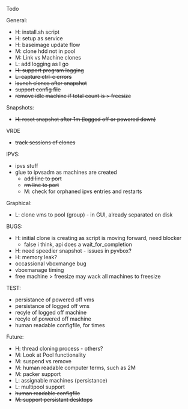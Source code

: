 Todo

General:
- H: install.sh script
- H: setup as service
- H: baseimage update flow
- M: clone hdd not in pool
- M: Link vs Machine clones
- L: add logging as I go
- ~~H: support program logging~~
- ~~L: capture ctrl-c errors~~
- ~~launch clones after snapshot~~
- ~~support config file~~
- ~~remove idle machine if total count is > freesize~~


Snapshots:
- ~~H: reset snapshot after 1m (logged off or powered down)~~

VRDE
- ~~track sessions of clones~~

IPVS:
- ipvs stuff
- glue to ipvsadm as machines are created
    - ~~add line to port~~
    - ~~rm line to port~~
    - M: check for orphaned ipvs entries and restarts

Graphical:
- L: clone vms to pool (group) - in GUI, already separated on disk


BUGS:
- H: initial clone is creating as script is moving forward, need blocker
     - false i think, api does a wait_for_completion
- H: need speedier snapshot - issues in pyvbox?
- H: memory leak?
- occassional vboxmange bug
- vboxmanage timing
- free machine > freesize may wack all machines to freesize

TEST:
- persistance of powered off vms
- persistance of logged off vms
- recyle of logged off machine
- recyle of powered off machine
- human readable configfile, for times

Future:
- H: thread cloning process - others?
- M: Look at Pool functionality
- M: suspend vs remove
- M: human readable computer terms, such as 2M
- M: packer support
- L: assignable machines (persistance)
- L: multipool support
- ~~human readable configfile~~
- ~~M: support persistant desktops~~
